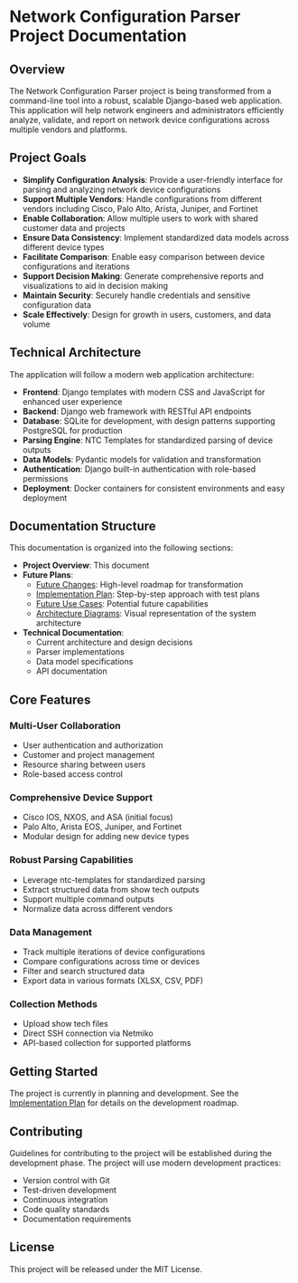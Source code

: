 # Network Configuration Parser Project Documentation

## Overview

The Network Configuration Parser project is being transformed from a command-line tool into a robust, scalable Django-based web application. This application will help network engineers and administrators efficiently analyze, validate, and report on network device configurations across multiple vendors and platforms.

## Project Goals

- **Simplify Configuration Analysis**: Provide a user-friendly interface for parsing and analyzing network device configurations
- **Support Multiple Vendors**: Handle configurations from different vendors including Cisco, Palo Alto, Arista, Juniper, and Fortinet
- **Enable Collaboration**: Allow multiple users to work with shared customer data and projects
- **Ensure Data Consistency**: Implement standardized data models across different device types
- **Facilitate Comparison**: Enable easy comparison between device configurations and iterations
- **Support Decision Making**: Generate comprehensive reports and visualizations to aid in decision making
- **Maintain Security**: Securely handle credentials and sensitive configuration data
- **Scale Effectively**: Design for growth in users, customers, and data volume

## Technical Architecture

The application will follow a modern web application architecture:

- **Frontend**: Django templates with modern CSS and JavaScript for enhanced user experience
- **Backend**: Django web framework with RESTful API endpoints
- **Database**: SQLite for development, with design patterns supporting PostgreSQL for production
- **Parsing Engine**: NTC Templates for standardized parsing of device outputs
- **Data Models**: Pydantic models for validation and transformation
- **Authentication**: Django built-in authentication with role-based permissions
- **Deployment**: Docker containers for consistent environments and easy deployment

## Documentation Structure

This documentation is organized into the following sections:

- **Project Overview**: This document
- **Future Plans**:
  - [Future Changes](FUTURE/future_changes.md): High-level roadmap for transformation
  - [Implementation Plan](FUTURE/implementation_plan.md): Step-by-step approach with test plans
  - [Future Use Cases](FUTURE/future_use_cases.md): Potential future capabilities
  - [Architecture Diagrams](FUTURE/mermaid.md): Visual representation of the system architecture
- **Technical Documentation**:
  - Current architecture and design decisions
  - Parser implementations
  - Data model specifications
  - API documentation

## Core Features

### Multi-User Collaboration
- User authentication and authorization
- Customer and project management
- Resource sharing between users
- Role-based access control

### Comprehensive Device Support
- Cisco IOS, NXOS, and ASA (initial focus)
- Palo Alto, Arista EOS, Juniper, and Fortinet
- Modular design for adding new device types

### Robust Parsing Capabilities
- Leverage ntc-templates for standardized parsing
- Extract structured data from show tech outputs
- Support multiple command outputs
- Normalize data across different vendors

### Data Management
- Track multiple iterations of device configurations
- Compare configurations across time or devices
- Filter and search structured data
- Export data in various formats (XLSX, CSV, PDF)

### Collection Methods
- Upload show tech files
- Direct SSH connection via Netmiko
- API-based collection for supported platforms

## Getting Started

The project is currently in planning and development. See the [Implementation Plan](FUTURE/implementation_plan.md) for details on the development roadmap.

## Contributing

Guidelines for contributing to the project will be established during the development phase. The project will use modern development practices:

- Version control with Git
- Test-driven development
- Continuous integration
- Code quality standards
- Documentation requirements

## License

This project will be released under the MIT License. 